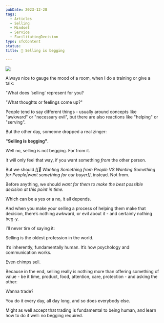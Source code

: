 ```yaml
---
pubDate: 2023-12-28
tags:
  - Articles
  - Selling
  - Mindset
  - Service
  - FacilitatingDecision
type: sfcContent
status: 
title: 📄 Selling is begging

---
```



![](Media/SalesFlowCoach.app_What-selling-really-is_MartinStellar.png)


Always nice to gauge the mood of a room, when I do a training or give a talk:

"What does ‘selling’ represent for you?

"What thoughts or feelings come up?"

People tend to say different things - usually around concepts like "awkward" or "necessary evil", but there are also reactions like "helping" or "serving".

But the other day, someone dropped a real zinger:

**"Selling is begging"**.

Well no, selling is not begging. Far from it.

It will only feel that way, if you want something *from* the other person.

But we should _[[📄 Wanting Something from People VS Wanting Something for People|want something for our buyer]]_, instead. Not from.

Before anything, we should *want for them to make the best possible decision at this point in time.*

Which can be a yes or a no, it all depends.

And when you make your selling a process of helping them make that decision, there’s nothing awkward, or evil about it - and certainly nothing beg-y.

I’ll never tire of saying it:

Selling is the oldest profession in the world.

It’s inherently, fundamentally human. It’s how psychology and communication works.

Even chimps sell.

Because in the end, selling really is nothing more than offering something of value - be it time, product, food, attention, care, protection - and asking the other:

Wanna trade?

You do it every day, all day long, and so does everybody else.

Might as well accept that trading is fundamental to being human, and learn how to do it well: no begging required.

